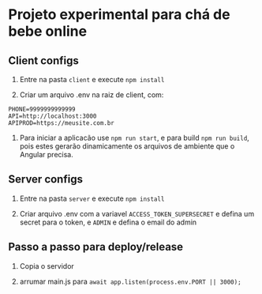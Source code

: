 # Projeto experimental para chá de bebe online

## Client configs

1. Entre na pasta `client` e execute `npm install`

1. Criar um arquivo .env na raiz de client, com:
  ```
  PHONE=9999999999999
  API=http://localhost:3000
  APIPROD=https://meusite.com.br
  ```

1. Para iniciar a aplicacão use `npm run start`, e para build `npm run build`, pois estes gerarão dinamicamente os arquivos de ambiente que o Angular precisa.

## Server configs

1. Entre na pasta `server` e execute `npm install`

1. Criar arquivo .env com a variavel `ACCESS_TOKEN_SUPERSECRET` e defina um secret para o token, e `ADMIN` e defina o email do admin

## Passo a passo para deploy/release

1. Copia o servidor 



1. arrumar main.js para `await app.listen(process.env.PORT || 3000);`
